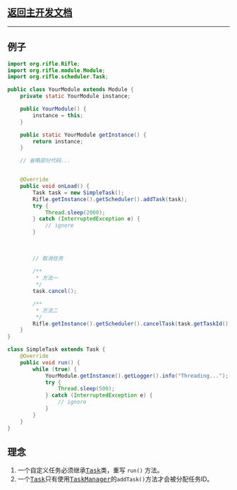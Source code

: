 ## [返回主开发文档](../start.md)
***
## 例子
```java
import org.rifle.Rifle;
import org.rifle.module.Module;
import org.rifle.scheduler.Task;

public class YourModule extends Module {
    private static YourModule instance;

    public YourModule() {
        instance = this;
    }

    public static YourModule getInstance() {
        return instance;
    }

    // 省略部分代码...


    @Override
    public void onLoad() {
        Task task = new SimpleTask();
        Rifle.getInstance().getScheduler().addTask(task);
        try {
            Thread.sleep(2000);
        } catch (InterruptedException e) {
            // ignore
        }
        
        
        
        // 取消任务
        
        /**
         * 方法一
         */
        task.cancel();

        /**
         * 方法二
         */
        Rifle.getInstance().getScheduler().cancelTask(task.getTaskId());
    }
}

class SimpleTask extends Task {
    @Override
    public void run() {
        while (true) {
            YourModule.getInstance().getLogger().info("Threading...");
            try {
                Thread.sleep(500);
            } catch (InterruptedException e) {
                // ignore
            }
        }
    }
}
```
## 理念
1. 一个自定义任务必须继承<kbd>[Task](../../../src/main/java/org/rifle/scheduler/Task.java)</kbd>类，重写 `run()` 方法。
2. 一个<kbd>[Task](../../../src/main/java/org/rifle/scheduler/Task.java)</kbd>只有使用<kbd>[TaskManager](../../../src/main/java/org/rifle/manager/TaskManager.java)</kbd>的`addTask()`方法才会被分配任务ID。